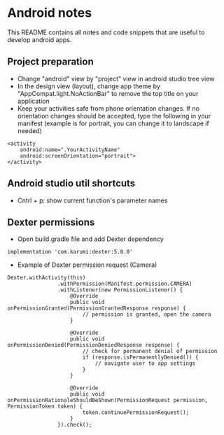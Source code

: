 # Android notes

This README contains all notes and code snippets that are useful to develop android apps.

## Project preparation

- Change "android" view by "project" view in android studio tree view
- In the design view (layout), change app theme by "AppCompat.light.NoActionBar" to remove the top title on your application
- Keep your activities safe from phone orientation changes. If no orientation changes should be accepted, type the following in your manifest (example is for portrait, you can change it to landscape if needed)

```
<activity
    android:name=".YourActivityName"
    android:screenOrientation="portrait">
</activity>
```

## Android studio util shortcuts

- Cntrl + p: show current function's parameter names

## Dexter permissions

- Open build.gradle file and add Dexter dependency

```
implementation 'com.karumi:dexter:5.0.0'
```

- Example of Dexter permission request (Camera)

```
Dexter.withActivity(this)
                .withPermission(Manifest.permission.CAMERA)
                .withListener(new PermissionListener() {
                    @Override
                    public void onPermissionGranted(PermissionGrantedResponse response) {
                        // permission is granted, open the camera
                    }

                    @Override
                    public void onPermissionDenied(PermissionDeniedResponse response) {
                        // check for permanent denial of permission
                        if (response.isPermanentlyDenied()) {
                            // navigate user to app settings
                        }
                    }

                    @Override
                    public void onPermissionRationaleShouldBeShown(PermissionRequest permission, PermissionToken token) {
                        token.continuePermissionRequest();
                    }
                }).check();
```

